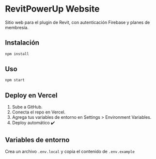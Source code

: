 # RevitPowerUp Website

Sitio web para el plugin de Revit, con autenticación Firebase y planes de membresía.

## Instalación

```bash
npm install
```

## Uso

```bash
npm start
```

## Deploy en Vercel

1. Sube a GitHub.
2. Conecta el repo en Vercel.
3. Agrega tus variables de entorno en Settings > Environment Variables.
4. Deploy automático ✔️

## Variables de entorno

Crea un archivo `.env.local` y copia el contenido de `.env.example`